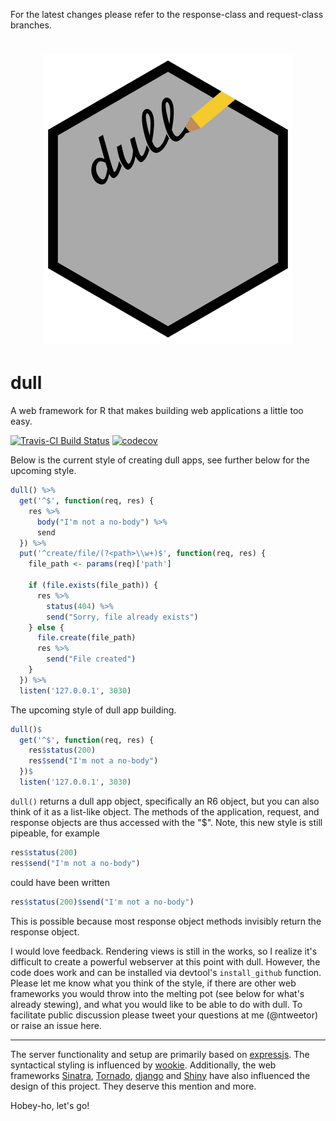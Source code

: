 For the latest changes please refer to the response-class and request-class branches.

<h1 align="center">
	<img width="400" src="./inst/dull_logo.png" alt="">
</h1>

# dull
A web framework for R that makes building web applications a little too easy.

[![Travis-CI Build Status](https://travis-ci.org/nteetor/dull.svg?branch=master)](https://travis-ci.org/nteetor/dull) [![codecov](https://img.shields.io/codecov/c/github/nteetor/dull.svg)](https://codecov.io/github/nteetor/dull)

Below is the current style of creating dull apps, see further below for the upcoming style.
```R
dull() %>%
  get('^$', function(req, res) {
    res %>%
      body("I'm not a no-body") %>%
      send
  }) %>%
  put('^create/file/(?<path>\\w+)$', function(req, res) {
    file_path <- params(req)['path']
    
    if (file.exists(file_path)) {
      res %>%
        status(404) %>%
        send("Sorry, file already exists")
    } else {
      file.create(file_path)
      res %>%
        send("File created")
    }
  }) %>%
  listen('127.0.0.1', 3030)
```

The upcoming style of dull app building.
```R
dull()$
  get('^$', function(req, res) {
    res$status(200)
    res$send("I'm not a no-body")
  })$
  listen('127.0.0.1', 3030)
```

`dull()` returns a dull app object, specifically an R6 object, but you can also think of it as a list-like object. The methods of the application, request, and response objects are thus accessed with the "$". Note, this new style is still pipeable, for example
```R
res$status(200)
res$send("I'm not a no-body")
```
could have been written
```R
res$status(200)$send("I'm not a no-body")
```
This is possible because most response object methods invisibly return the response object.

I would love feedback. Rendering views is still in the works, so I realize it's difficult to create a powerful webserver at this point with dull. However, the code does work and can be installed via devtool's ```install_github``` function. Please let me know what you think of the style, if there are other web frameworks you would throw into the melting pot (see below for what's already stewing), and what you would like to be able to do with dull. To facilitate public discussion please tweet your questions at me (@ntweetor) or raise an issue here.

---

The server functionality and setup are primarily based on [expressjs](http://expressjs.com/). The syntactical styling is influenced by [wookie](http://wookie.lyonbros.com/). Additionally, the web frameworks [Sinatra](http://sinatrarb.com/), [Tornado](http://www.tornadoweb.org/en/stable/), [django](https://www.djangoproject.com/) and [Shiny](http://shiny.rstudio.com/) have also influenced the design of this project. They deserve this mention and more.

Hobey-ho, let's go!
